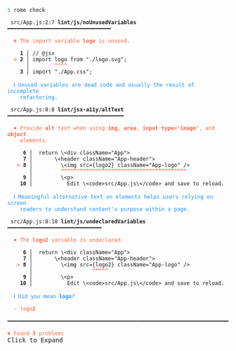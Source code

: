 <pre class="language-text homepage-example collapsed"><code class="language-text"><span style="color: CornflowerBlue">$</span> rome check

 <span style="text-decoration-style: dotted;">src/App.js:2:7</span> <strong>lint/js/noUnusedVariables</strong> ━━━━━━━━━━━━━━━━━━━━━━━━━━━━━━━━━

  <strong><span style="color: Tomato;">✖ </span></strong><span style="color: Tomato;">The import variable </span><span style="color: Tomato;"><strong>logo</strong></span><span style="color: Tomato;"> is unused.</span>

  <strong>  1 │ </strong><span class="token comment">// @jsx</span>
  <strong><span style="color: Tomato;">></span></strong><strong> 2 │ </strong><span class="token keyword">import</span> <span class="token variable">logo</span> <span class="token keyword">from</span> <span class="token string">&quot;./logo.svg&quot;</span><span class="token punctuation">;</span>
     <strong> │ </strong>       <span style="color: Tomato;"><strong>^^^^</strong></span>
  <strong>  3 │ </strong><span class="token keyword">import</span> <span class="token string">&quot;./App.css&quot;</span><span class="token punctuation">;</span>

  <strong><span style="color: DodgerBlue;">ℹ&#xFE0E; </span></strong><span style="color: DodgerBlue;">Unused variables are dead code and usually the result of incomplete</span>
    <span style="color: DodgerBlue;">refactoring.</span>

 <span style="text-decoration-style: dotted;">src/App.js:8:8</span> <strong>lint/jsx-a11y/altText</strong> ━━━━━━━━━━━━━━━━━━━━━━━━━━━━━━━━━━━━━

  <strong><span style="color: Tomato;">✖ </span></strong><span style="color: Tomato;">Provide </span><span style="color: Tomato;"><strong>alt</strong></span><span style="color: Tomato;"> text when using </span><span style="color: Tomato;"><strong>img</strong></span><span style="color: Tomato;">, </span><span style="color: Tomato;"><strong>area</strong></span><span style="color: Tomato;">, </span><span style="color: Tomato;"><strong>input type=&apos;image&apos;</strong></span><span style="color: Tomato;">, and </span><span style="color: Tomato;"><strong>object</strong></span>
    <span style="color: Tomato;">elements.</span>

   <strong>  6 │ </strong> <span class="token keyword">return</span> \<<span class="token variable">div</span> <span class="token attr-name">className</span><span class="token operator">=</span><span class="token string">&quot;App&quot;</span>>
   <strong>  7 │ </strong>      \<<span class="token variable">header</span> <span class="token attr-name">className</span><span class="token operator">=</span><span class="token string">&quot;App-header&quot;</span>>
   <strong><span style="color: Tomato;">></span></strong><strong> 8 │ </strong>        \<<span class="token variable">img</span> <span class="token attr-name">src</span><span class="token operator">=</span><span class="token punctuation">{</span><span class="token variable">logo2</span><span class="token punctuation">}</span> <span class="token attr-name">className</span><span class="token operator">=</span><span class="token string">&quot;App-logo&quot;</span> <span class="token operator">/</span>>
      <strong> │ </strong>        <span style="color: Tomato;"><strong>^^^^^^^^^^^^^^^^^^^^^^^^^^^^^^^^^^^^^^^^</strong></span>
   <strong>  9 │ </strong>        \<<span class="token variable">p</span>>
  <strong>  10 │ </strong>          Edit \<<span class="token variable">code</span>>src/App.js\<<span class="token operator">/</span><span class="token variable">code</span>> and save to reload.

  <strong><span style="color: DodgerBlue;">ℹ&#xFE0E; </span></strong><span style="color: DodgerBlue;">Meaningful alternative text on elements helps users relying on screen</span>
    <span style="color: DodgerBlue;">readers to understand content&apos;s purpose within a page.</span>

 <span style="text-decoration-style: dotted;">src/App.js:8:18</span> <strong>lint/js/undeclaredVariables</strong> ━━━━━━━━━━━━━━━━━━━━━━━━━━━━━━

  <strong><span style="color: Tomato;">✖ </span></strong><span style="color: Tomato;">The </span><span style="color: Tomato;"><strong>logo2</strong></span><span style="color: Tomato;"> variable is undeclared.</span>

   <strong>  6 │ </strong> <span class="token keyword">return</span> \<<span class="token variable">div</span> <span class="token attr-name">className</span><span class="token operator">=</span><span class="token string">&quot;App&quot;</span>>
   <strong>  7 │ </strong>      \<<span class="token variable">header</span> <span class="token attr-name">className</span><span class="token operator">=</span><span class="token string">&quot;App-header&quot;</span>>
   <strong><span style="color: Tomato;">></span></strong><strong> 8 │ </strong>        \<<span class="token variable">img</span> <span class="token attr-name">src</span><span class="token operator">=</span><span class="token punctuation">{</span><span class="token variable">logo2</span><span class="token punctuation">}</span> <span class="token attr-name">className</span><span class="token operator">=</span><span class="token string">&quot;App-logo&quot;</span> <span class="token operator">/</span>>
      <strong> │ </strong>                  <span style="color: Tomato;"><strong>^^^^^</strong></span>
   <strong>  9 │ </strong>        \<<span class="token variable">p</span>>
  <strong>  10 │ </strong>          Edit \<<span class="token variable">code</span>>src/App.js\<<span class="token operator">/</span><span class="token variable">code</span>> and save to reload.

  <strong><span style="color: DodgerBlue;">ℹ&#xFE0E; </span></strong><span style="color: DodgerBlue;">Did you mean </span><span style="color: DodgerBlue;"><strong>logo</strong></span><span style="color: DodgerBlue;">?</span>

  <span style="color: Tomato;">-</span> <span style="color: Tomato;">logo</span><span style="color: Tomato;"><strong>2</strong></span>

━━━━━━━━━━━━━━━━━━━━━━━━━━━━━━━━━━━━━━━━━━━━━━━━━━━━━━━━━━━━━━━━━━━━━━━━━━━

<strong><span style="color: Tomato;">✖ </span></strong><span style="color: Tomato;">Found </span><span style="color: Tomato;"><strong>3</strong></span><span style="color: Tomato;"> </span><span style="color: Tomato;">problems</span></code><div class="expand">Click to Expand</div></pre>
